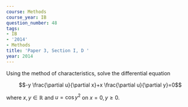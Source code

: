 ```yaml
---
course: Methods
course_year: IB
question_number: 48
tags:
- IB
- '2014'
- Methods
title: 'Paper 3, Section I, D '
year: 2014
---
```




Using the method of characteristics, solve the differential equation

$$-y \frac{\partial u}{\partial x}+x \frac{\partial u}{\partial y}=0$$

where $x, y \in \mathbb{R}$ and $u=\cos y^{2}$ on $x=0, y \geqslant 0$.